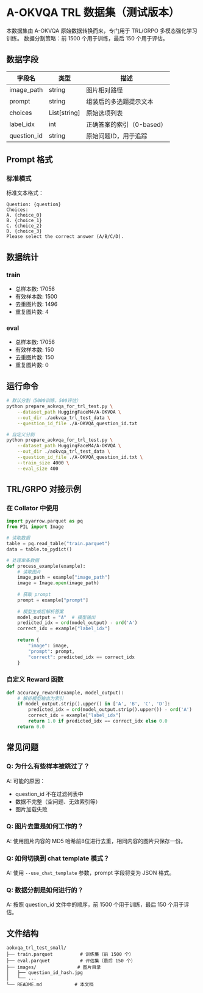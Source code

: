 # A-OKVQA TRL 数据集（测试版本）

本数据集由 A-OKVQA 原始数据转换而来，专门用于 TRL/GRPO 多模态强化学习训练。
数据分割策略：前 1500 个用于训练，最后 150 个用于评估。

## 数据字段

| 字段名 | 类型 | 描述 |
|--------|------|------|
| image_path | string | 图片相对路径 |
| prompt | string | 组装后的多选题提示文本 |
| choices | List[string] | 原始选项列表 |
| label_idx | int | 正确答案的索引（0-based） |
| question_id | string | 原始问题ID，用于追踪 |

## Prompt 格式

### 标准模式

标准文本格式：

```
Question: {question}
Choices:
A. {choice_0}
B. {choice_1}
C. {choice_2}
D. {choice_3}
Please select the correct answer (A/B/C/D).
```

## 数据统计

### train
- 总样本数: 17056
- 有效样本数: 1500
- 去重图片数: 1496
- 重复图片数: 4

### eval
- 总样本数: 17056
- 有效样本数: 150
- 去重图片数: 150
- 重复图片数: 0

## 运行命令

```bash
# 默认分割（5000训练，500评估）
python prepare_aokvqa_for_trl_test.py \
    --dataset_path HuggingFaceM4/A-OKVQA \
    --out_dir ./aokvqa_trl_test_data \
    --question_id_file ./A-OKVQA_question_id.txt

# 自定义分割
python prepare_aokvqa_for_trl_test.py \
    --dataset_path HuggingFaceM4/A-OKVQA \
    --out_dir ./aokvqa_trl_test_data \
    --question_id_file ./A-OKVQA_question_id.txt \
    --train_size 4000 \
    --eval_size 400
```

## TRL/GRPO 对接示例

### 在 Collator 中使用

```python
import pyarrow.parquet as pq
from PIL import Image

# 读取数据
table = pq.read_table("train.parquet")
data = table.to_pydict()

# 处理单条数据
def process_example(example):
    # 读取图片
    image_path = example["image_path"]
    image = Image.open(image_path)
    
    # 获取 prompt
    prompt = example["prompt"]
    
    # 模型生成后解析答案
    model_output = "A"  # 模型输出
    predicted_idx = ord(model_output) - ord('A')
    correct_idx = example["label_idx"]
    
    return {
        "image": image,
        "prompt": prompt,
        "correct": predicted_idx == correct_idx
    }
```

### 自定义 Reward 函数

```python
def accuracy_reward(example, model_output):
    # 解析模型输出为索引
    if model_output.strip().upper() in ['A', 'B', 'C', 'D']:
        predicted_idx = ord(model_output.strip().upper()) - ord('A')
        correct_idx = example["label_idx"]
        return 1.0 if predicted_idx == correct_idx else 0.0
    return 0.0
```

## 常见问题

### Q: 为什么有些样本被跳过了？
A: 可能的原因：
- question_id 不在过滤列表中
- 数据不完整（空问题、无效索引等）
- 图片加载失败

### Q: 图片去重是如何工作的？
A: 使用图片内容的 MD5 哈希前8位进行去重，相同内容的图片只保存一份。

### Q: 如何切换到 chat template 模式？
A: 使用 `--use_chat_template` 参数，prompt 字段将变为 JSON 格式。

### Q: 数据分割是如何进行的？
A: 按照 question_id 文件中的顺序，前 1500 个用于训练，最后 150 个用于评估。

## 文件结构

```
aokvqa_trl_test_small/
├── train.parquet          # 训练集（前 1500 个）
├── eval.parquet           # 评估集（最后 150 个）
├── images/               # 图片目录
│   ├── question_id_hash.jpg
│   └── ...
└── README.md            # 本文档
```
